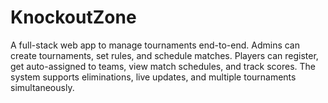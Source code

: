 # KnockoutZone
A full-stack web app to manage tournaments end-to-end. Admins can create tournaments, set rules, and schedule matches. Players can register, get auto-assigned to teams, view match schedules, and track scores. The system supports eliminations, live updates, and multiple tournaments simultaneously.
